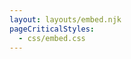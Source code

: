 ```yaml
---
layout: layouts/embed.njk
pageCriticalStyles:
  - css/embed.css
---
```

<div id='tz-plan-widget-new' rel='587340' data-domain-url='https://app.teacherzone.com/' data-type='300' data-wg-id='2573' data-wg-version='2'><script src='https://app.teacherzone.com/Assets/widget/plan-widget/tz-plan-widget-new.js'></script></div>

